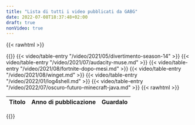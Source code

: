 ```yaml
---
title: "Lista di tutti i video pubblicati da GABG"
date: 2022-07-08T18:37:48+02:00
draft: true
nonVideo: true
---
```


{{< rawhtml >}}
<link rel="stylesheet" href="/css/pages/video-list.css">

<table>
	<thead>
		<tr>
			<th>Titolo</th>
			<th>Anno di pubblicazione</th>
			<th>Guardalo</th>
		</tr>
	</thead>
	<tbody>
{{</ rawhtml >}}
{{< video/table-entry "/video/2021/05/divertimento-season-14" >}}
{{< video/table-entry "/video/2021/07/audacity-muse.md" >}}
{{< video/table-entry "/video/2021/08/fortnite-dopo-mesi.md" >}}
{{< video/table-entry "/video/2021/08/winget.md" >}}
{{< video/table-entry "/video/2022/01/log4shell.md" >}}
{{< video/table-entry "/video/2022/07/oscuro-futuro-minecraft-java.md" >}}
{{< rawhtml >}}
	</tbody>
</table>
{{</ rawhtml >}}
